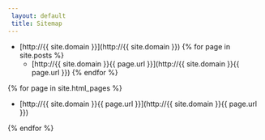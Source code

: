 ```yaml
---
 layout: default
 title: Sitemap
---
```

 - [http://{{ site.domain }}](http://{{ site.domain }})
{% for page in site.posts %}
    - [http://{{ site.domain }}{{ page.url }}](http://{{ site.domain }}{{ page.url }})
{% endfor %}

{% for page in site.html_pages %}

 - [http://{{ site.domain }}{{ page.url }}](http://{{ site.domain }}{{ page.url }})

{% endfor %}